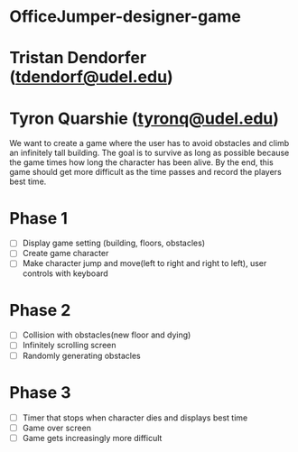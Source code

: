 # OfficeJumper-designer-game
# Tristan Dendorfer (tdendorf@udel.edu)
# Tyron Quarshie (tyronq@udel.edu)

We want to create a game where the user has to avoid obstacles and climb an infinitely 
tall building. The goal is to survive as long as possible because the game times how long the 
character has been alive. By the end, this game should get more difficult as the time passes and
record the players best time.

# Phase 1
- [ ] Display game setting (building, floors, obstacles)
- [ ] Create game character
- [ ] Make character jump and move(left to right and right to left), user controls with keyboard

# Phase 2
- [ ] Collision with obstacles(new floor and dying)
- [ ] Infinitely scrolling screen
- [ ] Randomly generating obstacles

# Phase 3
- [ ] Timer that stops when character dies and displays best time
- [ ] Game over screen
- [ ] Game gets increasingly more difficult